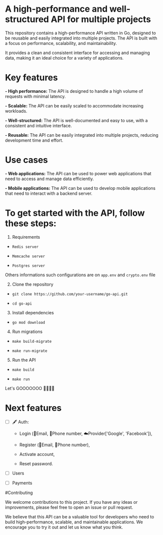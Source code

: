 # A high-performance and well-structured API for multiple projects

This repository contains a high-performance API written in Go, designed to be reusable and easily integrated into multiple projects. The API is built with a focus on performance, scalability, and maintainability. 

It provides a clean and consistent interface for accessing and managing data, making it an ideal choice for a variety of applications.


# Key features

**- High performance:** The API is designed to handle a high volume of requests with minimal latency.

**- Scalable:** The API can be easily scaled to accommodate increasing workloads.

**- Well-structured:** The API is well-documented and easy to use, with a consistent and intuitive interface.

**- Reusable:** The API can be easily integrated into multiple projects, reducing development time and effort.


# Use cases

**- Web applications:** The API can be used to power web applications that need to access and manage data efficiently.

**- Mobile applications:** The API can be used to develop mobile applications that need to interact with a backend server.


# To get started with the API, follow these steps:

1. Requirements

  - `Redis server`

  - `Memcache server`

  - `Postgres server`

  Others informations such configurations are on `app.env` and `crypto.env` file

2. Clone the repository

 - `git clone https://github.com/your-username/go-api.git`

 - `cd go-api`

3. Install dependencies

  - `go mod download`

4. Run migrations

  - `make build-migrate`

  - `make run-migrate`

5. Run the API

  - `make build`

  - `make run`

  Let's GOOOOOOO 🚀🚀🚀🚀


# Next features

- [ ] 🖋️ Auth:
  - Login (📩Email, 📲Phone number, ☁️Provider['Google', 'Facebook']),
  
  - Register (📩Email, 📲Phone number),
  
  - Activate account,
    
  - Reset password.

- [ ] Users

- [ ] Payments

#Contributing

We welcome contributions to this project. If you have any ideas or improvements, please feel free to open an issue or pull request.

We believe that this API can be a valuable tool for developers who need to build high-performance, scalable, and maintainable applications. We encourage you to try it out and let us know what you think.
